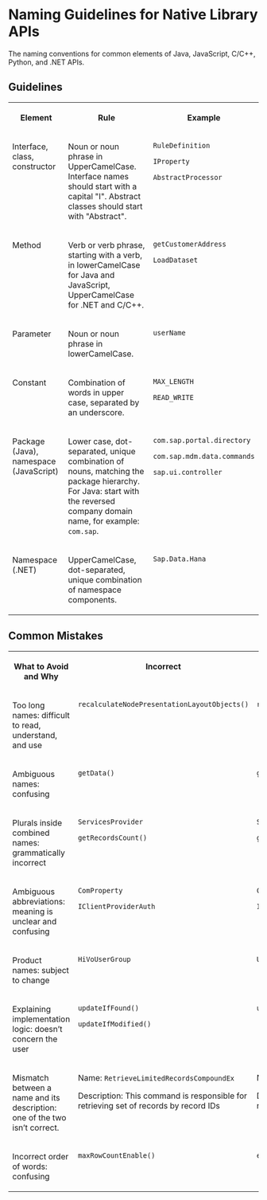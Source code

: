<!-- loioc821c4e282724697a9220a13a9b4bcae -->

# Naming Guidelines for Native Library APIs

The naming conventions for common elements of Java, JavaScript, C/C++, Python, and .NET APIs.



<a name="loioc821c4e282724697a9220a13a9b4bcae__section_ozh_sd4_lhb"/>

## Guidelines


<table>
<tr>
<th valign="top">

Element



</th>
<th valign="top">

Rule



</th>
<th valign="top">

Example



</th>
</tr>
<tr>
<td valign="top">

Interface, class, constructor



</td>
<td valign="top">

Noun or noun phrase in UpperCamelCase. Interface names should start with a capital "I". Abstract classes should start with "Abstract".



</td>
<td valign="top">

`RuleDefinition`

`IProperty`

`AbstractProcessor`



</td>
</tr>
<tr>
<td valign="top">

Method



</td>
<td valign="top">

Verb or verb phrase, starting with a verb, in lowerCamelCase for Java and JavaScript, UpperCamelCase for .NET and C/C++.



</td>
<td valign="top">

`getCustomerAddress`

`LoadDataset`



</td>
</tr>
<tr>
<td valign="top">

Parameter



</td>
<td valign="top">

Noun or noun phrase in lowerCamelCase.



</td>
<td valign="top">

`userName` 



</td>
</tr>
<tr>
<td valign="top">

Constant



</td>
<td valign="top">

Combination of words in upper case, separated by an underscore.



</td>
<td valign="top">

`MAX_LENGTH`

`READ_WRITE`



</td>
</tr>
<tr>
<td valign="top">

Package \(Java\), namespace \(JavaScript\)



</td>
<td valign="top">

Lower case, dot-separated, unique combination of nouns, matching the package hierarchy. For Java: start with the reversed company domain name, for example: `com.sap`.



</td>
<td valign="top">

`com.sap.portal.directory`

`com.sap.mdm.data.commands`

`sap.ui.controller`



</td>
</tr>
<tr>
<td valign="top">

Namespace \(.NET\)



</td>
<td valign="top">

UpperCamelCase, dot-separated, unique combination of namespace components.



</td>
<td valign="top">

`Sap.Data.Hana`



</td>
</tr>
</table>



<a name="loioc821c4e282724697a9220a13a9b4bcae__section_nzx_4d4_lhb"/>

## Common Mistakes


<table>
<tr>
<th valign="top">

What to Avoid and Why



</th>
<th valign="top">

Incorrect



</th>
<th valign="top">

Improved



</th>
</tr>
<tr>
<td valign="top">

Too long names: difficult to read, understand, and use



</td>
<td valign="top">

`recalculateNodePresentationLayoutObjects()`



</td>
<td valign="top">

`recalculateNodeLayouts()`



</td>
</tr>
<tr>
<td valign="top">

Ambiguous names: confusing



</td>
<td valign="top">

`getData()`



</td>
<td valign="top">

`getAddress()`



</td>
</tr>
<tr>
<td valign="top">

Plurals inside combined names: grammatically incorrect



</td>
<td valign="top">

`ServicesProvider`

`getRecordsCount()`



</td>
<td valign="top">

`ServiceProvider` 

`getRecordCount()`



</td>
</tr>
<tr>
<td valign="top">

Ambiguous abbreviations: meaning is unclear and confusing



</td>
<td valign="top">

`ComProperty`

`IClientProviderAuth`



</td>
<td valign="top">

`ComponentProperty`

`IClientProviderAuthentication`



</td>
</tr>
<tr>
<td valign="top">

Product names: subject to change



</td>
<td valign="top">

`HiVoUserGroup`



</td>
<td valign="top">

`UserGroup`



</td>
</tr>
<tr>
<td valign="top">

Explaining implementation logic: doesn’t concern the user



</td>
<td valign="top">

`updateIfFound()`

`updateIfModified()`



</td>
<td valign="top">

`update()`



</td>
</tr>
<tr>
<td valign="top">

Mismatch between a name and its description: one of the two isn’t correct.



</td>
<td valign="top">

Name: `RetrieveLimitedRecordsCompoundEx`

Description: This command is responsible for retrieving set of records by record IDs



</td>
<td valign="top">

Name: `RetrieveRecordsByID` 

Description: Retrieves a set of records by their IDs



</td>
</tr>
<tr>
<td valign="top">

Incorrect order of words: confusing



</td>
<td valign="top">

`maxRowCountEnable()`



</td>
<td valign="top">

`enableMaxRowCount()`



</td>
</tr>
</table>

